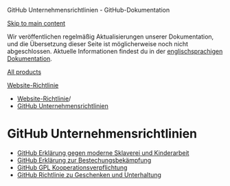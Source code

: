 GitHub Unternehmensrichtlinien - GitHub-Dokumentation

[Skip to main content](#main-content)

Wir veröffentlichen regelmäßig Aktualisierungen unserer Dokumentation, und die Übersetzung dieser Seite ist möglicherweise noch nicht abgeschlossen. Aktuelle Informationen findest du in der [englischsprachigen Dokumentation](/en).

[All products](/de)

[Website-Richtlinie](/de/site-policy)

* [Website-Richtlinie](/de/site-policy)/
* [GitHub Unternehmensrichtlinien](/de/site-policy/github-company-policies)

GitHub Unternehmensrichtlinien
==========

* [GitHub Erklärung gegen moderne Sklaverei und Kinderarbeit](/de/site-policy/github-company-policies/github-statement-against-modern-slavery-and-child-labor)
* [GitHub Erklärung zur Bestechungsbekämpfung](/de/site-policy/github-company-policies/github-anti-bribery-statement)
* [GitHub GPL Kooperationsverpflichtung](/de/site-policy/github-company-policies/github-gpl-cooperation-commitment)
* [GitHub Richtlinie zu Geschenken und Unterhaltung](/de/site-policy/github-company-policies/github-gifts-and-entertainment-policy)

